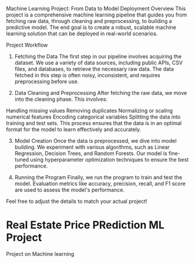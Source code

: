 Machine Learning Project: From Data to Model Deployment
Overview
This project is a comprehensive machine learning pipeline that guides you from fetching raw data, through cleaning and preprocessing, to building a predictive model. The end goal is to create a robust, scalable machine learning solution that can be deployed in real-world scenarios.

Project Workflow
1. Fetching the Data
The first step in our pipeline involves acquiring the dataset. We use a variety of data sources, including public APIs, CSV files, and databases, to retrieve the necessary raw data. The data fetched in this step is often noisy, inconsistent, and requires preprocessing before use.

2. Data Cleaning and Preprocessing
After fetching the raw data, we move into the cleaning phase. This involves:

Handling missing values
Removing duplicates
Normalizing or scaling numerical features
Encoding categorical variables
Splitting the data into training and test sets.
This process ensures that the data is in an optimal format for the model to learn effectively and accurately.

3. Model Creation
Once the data is preprocessed, we dive into model building. We experiment with various algorithms, such as Linear Regression, Decision Trees, and Random Forests. Our model is fine-tuned using hyperparameter optimization techniques to ensure the best performance.

4. Running the Program
Finally, we run the program to train and test the model. Evaluation metrics like accuracy, precision, recall, and F1 score are used to assess the model's performance.

Feel free to adjust the details to match your actual project!






# Real Estate Price PRediction ML Project 
 Project on Machine learning 
